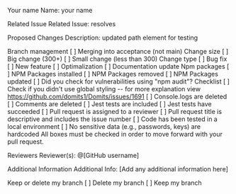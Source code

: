 Your name
Name: your name

Related Issue
Related Issue: 
resolves 

Proposed Changes
Description: updated path element for testing

Branch management
[ ] Merging into acceptance (not main)
Change size
[ ] Big change (300+)
[ ] Small change (less than 300)
Change type
[ ] Bug fix
[ ] New feature
[ ] Optimalization
[ ] Documentation update
Npm packages
[ ] NPM Packages installed
[ ] NPM Packages removed
[ ] NPM Packages updated
[ ] Did you check for vulnerabilities using "npm audit"?
Checklist
[ ]  Check if you didn't use global styling -- for more explanation view https://github.com/domits1/Domits/issues/1691
[ ]  Console.logs are deleted
[ ]  Comments are deleted
[ ]  Jest tests are included
[ ]  Jest tests have succeeded
[ ]  Pull request is assigned to a reviewer
[ ]  Pull request title is descriptive and includes the issue number
[ ]  Code has been tested in a local environment
[ ]  No sensitive data (e.g., passwords, keys) are hardcoded
All boxes must be checked in order to move forward with your pull request.

Reviewers
Reviewer(s): @[GitHub username]

Additional Information
Additional Info: [Add any additional information here]

Keep or delete my branch
[ ]  Delete my branch
[ ]  Keep my branch